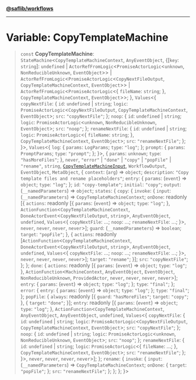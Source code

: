 [**@saflib/workflows**](../index.md)

***

# Variable: CopyTemplateMachine

> `const` **CopyTemplateMachine**: `StateMachine`\<`CopyTemplateMachineContext`, `AnyEventObject`, \{\[`key`: `string`\]: `undefined` \| `ActorRefFromLogic`\<`PromiseActorLogic`\<`unknown`, `NonReducibleUnknown`, `EventObject`\>\> \| `ActorRefFromLogic`\<`PromiseActorLogic`\<`CopyNextFileOutput`, `CopyTemplateMachineContext`, `EventObject`\>\> \| `ActorRefFromLogic`\<`PromiseActorLogic`\<\{ `fileName`: `string`; \}, `CopyTemplateMachineContext`, `EventObject`\>\>; \}, `Values`\<\{ `copyNextFile`: \{ `id`: `undefined` \| `string`; `logic`: `PromiseActorLogic`\<`CopyNextFileOutput`, `CopyTemplateMachineContext`, `EventObject`\>; `src`: `"copyNextFile"`; \}; `noop`: \{ `id`: `undefined` \| `string`; `logic`: `PromiseActorLogic`\<`unknown`, `NonReducibleUnknown`, `EventObject`\>; `src`: `"noop"`; \}; `renameNextFile`: \{ `id`: `undefined` \| `string`; `logic`: `PromiseActorLogic`\<\{ `fileName`: `string`; \}, `CopyTemplateMachineContext`, `EventObject`\>; `src`: `"renameNextFile"`; \}; \}\>, `Values`\<\{ `log`: \{ `params`: `LogParams`; `type`: `"log"`; \}; `prompt`: \{ `params`: `PromptParams`; `type`: `"prompt"`; \}; \}\>, \{ `params`: `unknown`; `type`: `"hasMoreFiles"`; \}, `never`, `"error"` \| `"done"` \| `"copy"` \| `"popFile"` \| `"rename"`, `string`, [`CopyTemplateMachineInput`](../interfaces/CopyTemplateMachineInput.md), `WorkflowOutput`, `EventObject`, `MetaObject`, \{ `context`: (`arg`) => `object`; `description`: `"Copy template files and rename placeholders"`; `entry`: \{ `params`: (`event`) => `object`; `type`: `"log"`; \}; `id`: `"copy-template"`; `initial`: `"copy"`; `output`: (`__namedParameters`) => `object`; `states`: \{ `copy`: \{ `invoke`: \{ `input`: (`__namedParameters`) => `CopyTemplateMachineContext`; `onDone`: readonly \[\{ `actions`: readonly \[\{ `params`: (`event`) => `object`; `type`: `"log"`; \}, `ActionFunction`\<`CopyTemplateMachineContext`, `DoneActorEvent`\<`CopyNextFileOutput`, `string`\>, `AnyEventObject`, `undefined`, `Values`\<\{ `copyNextFile`: ...; `noop`: ...; `renameNextFile`: ...; \}\>, `never`, `never`, `never`, `never`\>\]; `guard`: (`__namedParameters`) => `boolean`; `target`: `"popFile"`; \}, \{ `actions`: readonly \[`ActionFunction`\<`CopyTemplateMachineContext`, `DoneActorEvent`\<`CopyNextFileOutput`, `string`\>, `AnyEventObject`, `undefined`, `Values`\<\{ `copyNextFile`: ...; `noop`: ...; `renameNextFile`: ...; \}\>, `never`, `never`, `never`, `never`\>\]; `target`: `"rename"`; \}\]; `src`: `"copyNextFile"`; \}; \}; `done`: \{ `actions`: readonly \[\{ `params`: (`event`) => `object`; `type`: `"log"`; \}, `ActionFunction`\<`MachineContext`, `AnyEventObject`, `EventObject`, `NonReducibleUnknown`, `ProvidedActor`, `never`, `never`, `never`, `never`\>\]; `entry`: \{ `params`: (`event`) => `object`; `type`: `"log"`; \}; `type`: `"final"`; \}; `error`: \{ `entry`: \{ `params`: (`event`) => `object`; `type`: `"log"`; \}; `type`: `"final"`; \}; `popFile`: \{ `always`: readonly \[\{ `guard`: `"hasMoreFiles"`; `target`: `"copy"`; \}, \{ `target`: `"done"`; \}\]; `entry`: readonly \[\{ `params`: (`event`) => `object`; `type`: `"log"`; \}, `ActionFunction`\<`CopyTemplateMachineContext`, `AnyEventObject`, `AnyEventObject`, `undefined`, `Values`\<\{ `copyNextFile`: \{ `id`: `undefined` \| `string`; `logic`: `PromiseActorLogic`\<`CopyNextFileOutput`, `CopyTemplateMachineContext`, `EventObject`\>; `src`: `"copyNextFile"`; \}; `noop`: \{ `id`: `undefined` \| `string`; `logic`: `PromiseActorLogic`\<`unknown`, `NonReducibleUnknown`, `EventObject`\>; `src`: `"noop"`; \}; `renameNextFile`: \{ `id`: `undefined` \| `string`; `logic`: `PromiseActorLogic`\<\{ `fileName`: ...; \}, `CopyTemplateMachineContext`, `EventObject`\>; `src`: `"renameNextFile"`; \}; \}\>, `never`, `never`, `never`, `never`\>\]; \}; `rename`: \{ `invoke`: \{ `input`: (`__namedParameters`) => `CopyTemplateMachineContext`; `onDone`: \{ `target`: `"popFile"`; \}; `src`: `"renameNextFile"`; \}; \}; \}; \}\>
